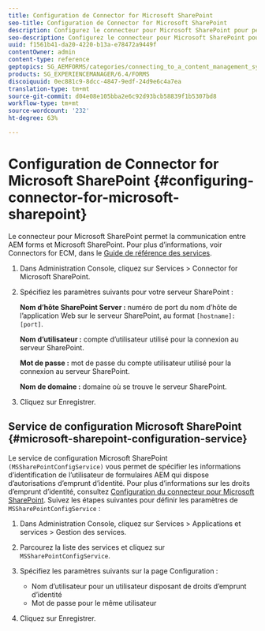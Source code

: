 ```yaml
---
title: Configuration de Connector for Microsoft SharePoint
seo-title: Configuration de Connector for Microsoft SharePoint
description: Configurez le connecteur pour Microsoft SharePoint pour permettre la communication entre AEM forms et Microsoft SharePoint.
seo-description: Configurez le connecteur pour Microsoft SharePoint pour permettre la communication entre AEM forms et Microsoft SharePoint.
uuid: f1561b41-da20-4220-b13a-e78472a9449f
contentOwner: admin
content-type: reference
geptopics: SG_AEMFORMS/categories/connecting_to_a_content_management_system
products: SG_EXPERIENCEMANAGER/6.4/FORMS
discoiquuid: 0ec881c9-8dcc-4847-9edf-24d9e6c4a7ea
translation-type: tm+mt
source-git-commit: d04e08e105bba2e6c92d93bcb58839f1b5307bd8
workflow-type: tm+mt
source-wordcount: '232'
ht-degree: 63%

---
```



# Configuration de Connector for Microsoft SharePoint {#configuring-connector-for-microsoft-sharepoint}

Le connecteur pour Microsoft SharePoint permet la communication entre AEM forms et Microsoft SharePoint. Pour plus d’informations, voir Connectors for ECM, dans le [Guide de référence des services](https://www.adobe.com/go/learn_aemforms_services_63).

1. Dans Administration Console, cliquez sur Services > Connector for Microsoft SharePoint.
1. Spécifiez les paramètres suivants pour votre serveur SharePoint :

   **Nom d’hôte SharePoint Server :** numéro de port du nom d’hôte de l’application Web sur le serveur SharePoint, au format  `[hostname]:[port]`.

   **Nom d’utilisateur :** compte d’utilisateur utilisé pour la connexion au serveur SharePoint.

   **Mot de passe :** mot de passe du compte utilisateur utilisé pour la connexion au serveur SharePoint.

   **Nom de domaine :** domaine où se trouve le serveur SharePoint.

1. Cliquez sur Enregistrer.

## Service de configuration Microsoft SharePoint  {#microsoft-sharepoint-configuration-service}

Le service de configuration Microsoft SharePoint `(MSSharePointConfigService)` vous permet de spécifier les informations d’identification de l’utilisateur de formulaires AEM qui dispose d’autorisations d’emprunt d’identité. Pour plus d’informations sur les droits d’emprunt d’identité, consultez [Configuration du connecteur pour Microsoft SharePoint](https://help.adobe.com/en_US/AEMForms/6.1/SharePointConfig/index.html). Suivez les étapes suivantes pour définir les paramètres de `MSSharePointConfigService` :

1. Dans Administration Console, cliquez sur Services > Applications et services > Gestion des services.
1. Parcourez la liste des services et cliquez sur `MSSharePointConfigService`.
1. Spécifiez les paramètres suivants sur la page Configuration :

   * Nom d’utilisateur pour un utilisateur disposant de droits d’emprunt d’identité
   * Mot de passe pour le même utilisateur

1. Cliquez sur Enregistrer.


